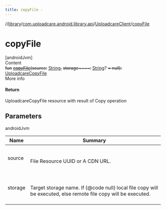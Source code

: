 ```yaml
---
title: copyFile -
---
```

//[library](../../index.md)/[com.uploadcare.android.library.api](../index.md)/[UploadcareClient](index.md)/[copyFile](copy-file.md)



# copyFile  
[androidJvm]  
Content  
~~fun~~ [~~copyFile~~](copy-file.md)~~(~~~~source~~~~:~~ [String](https://kotlinlang.org/api/latest/jvm/stdlib/kotlin/-string/index.html)~~,~~ ~~storage~~~~:~~ [String](https://kotlinlang.org/api/latest/jvm/stdlib/kotlin/-string/index.html)? ~~= null~~~~)~~~~:~~ [UploadcareCopyFile](../-uploadcare-copy-file/index.md)  
More info  


#### Return  


UploadcareCopyFile resource with result of Copy operation



## Parameters  
  
androidJvm  
  
|  Name|  Summary| 
|---|---|
| <a name="com.uploadcare.android.library.api/UploadcareClient/copyFile/#kotlin.String#kotlin.String?/PointingToDeclaration/"></a>source| <a name="com.uploadcare.android.library.api/UploadcareClient/copyFile/#kotlin.String#kotlin.String?/PointingToDeclaration/"></a><br><br>File Resource UUID or A CDN URL.<br><br>
| <a name="com.uploadcare.android.library.api/UploadcareClient/copyFile/#kotlin.String#kotlin.String?/PointingToDeclaration/"></a>storage| <a name="com.uploadcare.android.library.api/UploadcareClient/copyFile/#kotlin.String#kotlin.String?/PointingToDeclaration/"></a><br><br>Target storage name. If {@code null} local file copy will be executed, else remote file copy will be executed.<br><br>
  
  



